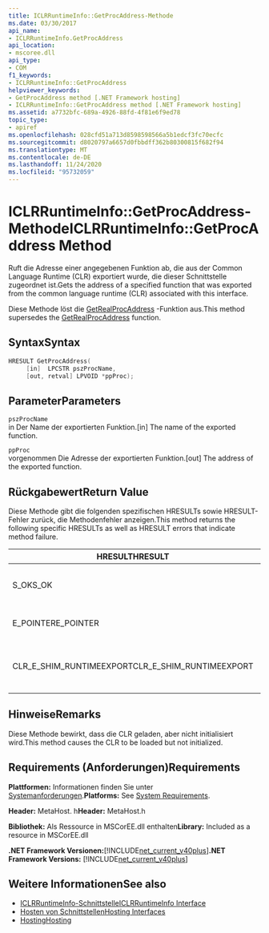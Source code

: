 ```yaml
---
title: ICLRRuntimeInfo::GetProcAddress-Methode
ms.date: 03/30/2017
api_name:
- ICLRRuntimeInfo.GetProcAddress
api_location:
- mscoree.dll
api_type:
- COM
f1_keywords:
- ICLRRuntimeInfo::GetProcAddress
helpviewer_keywords:
- GetProcAddress method [.NET Framework hosting]
- ICLRRuntimeInfo::GetProcAddress method [.NET Framework hosting]
ms.assetid: a7732bfc-689a-4926-88fd-4f81e6f9ed78
topic_type:
- apiref
ms.openlocfilehash: 028cfd51a713d8598598566a5b1edcf3fc70ecfc
ms.sourcegitcommit: d8020797a6657d0fbbdff362b80300815f682f94
ms.translationtype: MT
ms.contentlocale: de-DE
ms.lasthandoff: 11/24/2020
ms.locfileid: "95732059"
---
```

# <a name="iclrruntimeinfogetprocaddress-method"></a><span data-ttu-id="cc95f-102">ICLRRuntimeInfo::GetProcAddress-Methode</span><span class="sxs-lookup"><span data-stu-id="cc95f-102">ICLRRuntimeInfo::GetProcAddress Method</span></span>

<span data-ttu-id="cc95f-103">Ruft die Adresse einer angegebenen Funktion ab, die aus der Common Language Runtime (CLR) exportiert wurde, die dieser Schnittstelle zugeordnet ist.</span><span class="sxs-lookup"><span data-stu-id="cc95f-103">Gets the address of a specified function that was exported from the common language runtime (CLR) associated with this interface.</span></span>  
  
 <span data-ttu-id="cc95f-104">Diese Methode löst die [GetRealProcAddress](getrealprocaddress-function.md) -Funktion aus.</span><span class="sxs-lookup"><span data-stu-id="cc95f-104">This method supersedes the [GetRealProcAddress](getrealprocaddress-function.md) function.</span></span>  
  
## <a name="syntax"></a><span data-ttu-id="cc95f-105">Syntax</span><span class="sxs-lookup"><span data-stu-id="cc95f-105">Syntax</span></span>  
  
```cpp  
HRESULT GetProcAddress(  
     [in]  LPCSTR pszProcName,  
     [out, retval] LPVOID *ppProc);  
```  
  
## <a name="parameters"></a><span data-ttu-id="cc95f-106">Parameter</span><span class="sxs-lookup"><span data-stu-id="cc95f-106">Parameters</span></span>  

 `pszProcName`  
 <span data-ttu-id="cc95f-107">in Der Name der exportierten Funktion.</span><span class="sxs-lookup"><span data-stu-id="cc95f-107">[in] The name of the exported function.</span></span>  
  
 `ppProc`  
 <span data-ttu-id="cc95f-108">vorgenommen Die Adresse der exportierten Funktion.</span><span class="sxs-lookup"><span data-stu-id="cc95f-108">[out] The address of the exported function.</span></span>  
  
## <a name="return-value"></a><span data-ttu-id="cc95f-109">Rückgabewert</span><span class="sxs-lookup"><span data-stu-id="cc95f-109">Return Value</span></span>  

 <span data-ttu-id="cc95f-110">Diese Methode gibt die folgenden spezifischen HRESULTs sowie HRESULT-Fehler zurück, die Methodenfehler anzeigen.</span><span class="sxs-lookup"><span data-stu-id="cc95f-110">This method returns the following specific HRESULTs as well as HRESULT errors that indicate method failure.</span></span>  
  
|<span data-ttu-id="cc95f-111">HRESULT</span><span class="sxs-lookup"><span data-stu-id="cc95f-111">HRESULT</span></span>|<span data-ttu-id="cc95f-112">BESCHREIBUNG</span><span class="sxs-lookup"><span data-stu-id="cc95f-112">Description</span></span>|  
|-------------|-----------------|  
|<span data-ttu-id="cc95f-113">S_OK</span><span class="sxs-lookup"><span data-stu-id="cc95f-113">S_OK</span></span>|<span data-ttu-id="cc95f-114">Die Methode wurde erfolgreich abgeschlossen.</span><span class="sxs-lookup"><span data-stu-id="cc95f-114">The method completed successfully.</span></span>|  
|<span data-ttu-id="cc95f-115">E_POINTER</span><span class="sxs-lookup"><span data-stu-id="cc95f-115">E_POINTER</span></span>|<span data-ttu-id="cc95f-116">`pszProcName` oder `ppProc` ist NULL.</span><span class="sxs-lookup"><span data-stu-id="cc95f-116">`pszProcName` or `ppProc` is null.</span></span>|  
|<span data-ttu-id="cc95f-117">CLR_E_SHIM_RUNTIMEEXPORT</span><span class="sxs-lookup"><span data-stu-id="cc95f-117">CLR_E_SHIM_RUNTIMEEXPORT</span></span>|<span data-ttu-id="cc95f-118">Die angegebene Funktion ist keine exportierte Funktion.</span><span class="sxs-lookup"><span data-stu-id="cc95f-118">The specified function is not an exported function.</span></span>|  
  
## <a name="remarks"></a><span data-ttu-id="cc95f-119">Hinweise</span><span class="sxs-lookup"><span data-stu-id="cc95f-119">Remarks</span></span>  

 <span data-ttu-id="cc95f-120">Diese Methode bewirkt, dass die CLR geladen, aber nicht initialisiert wird.</span><span class="sxs-lookup"><span data-stu-id="cc95f-120">This method causes the CLR to be loaded but not initialized.</span></span>  
  
## <a name="requirements"></a><span data-ttu-id="cc95f-121">Requirements (Anforderungen)</span><span class="sxs-lookup"><span data-stu-id="cc95f-121">Requirements</span></span>  

 <span data-ttu-id="cc95f-122">**Plattformen:** Informationen finden Sie unter [Systemanforderungen](../../get-started/system-requirements.md).</span><span class="sxs-lookup"><span data-stu-id="cc95f-122">**Platforms:** See [System Requirements](../../get-started/system-requirements.md).</span></span>  
  
 <span data-ttu-id="cc95f-123">**Header:** MetaHost. h</span><span class="sxs-lookup"><span data-stu-id="cc95f-123">**Header:** MetaHost.h</span></span>  
  
 <span data-ttu-id="cc95f-124">**Bibliothek:** Als Ressource in MSCorEE.dll enthalten</span><span class="sxs-lookup"><span data-stu-id="cc95f-124">**Library:** Included as a resource in MSCorEE.dll</span></span>  
  
 <span data-ttu-id="cc95f-125">**.NET Framework Versionen:**[!INCLUDE[net_current_v40plus](../../../../includes/net-current-v40plus-md.md)]</span><span class="sxs-lookup"><span data-stu-id="cc95f-125">**.NET Framework Versions:** [!INCLUDE[net_current_v40plus](../../../../includes/net-current-v40plus-md.md)]</span></span>  
  
## <a name="see-also"></a><span data-ttu-id="cc95f-126">Weitere Informationen</span><span class="sxs-lookup"><span data-stu-id="cc95f-126">See also</span></span>

- [<span data-ttu-id="cc95f-127">ICLRRuntimeInfo-Schnittstelle</span><span class="sxs-lookup"><span data-stu-id="cc95f-127">ICLRRuntimeInfo Interface</span></span>](iclrruntimeinfo-interface.md)
- [<span data-ttu-id="cc95f-128">Hosten von Schnittstellen</span><span class="sxs-lookup"><span data-stu-id="cc95f-128">Hosting Interfaces</span></span>](hosting-interfaces.md)
- [<span data-ttu-id="cc95f-129">Hosting</span><span class="sxs-lookup"><span data-stu-id="cc95f-129">Hosting</span></span>](index.md)
